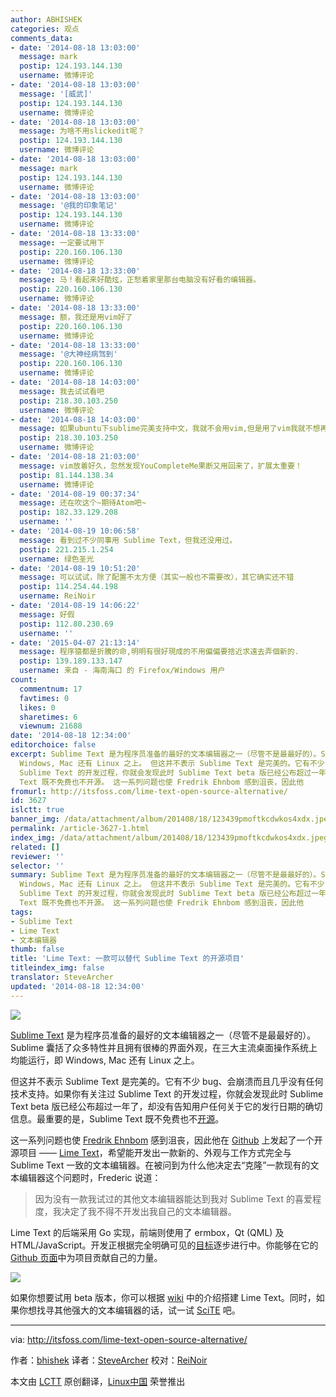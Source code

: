 ```yaml
---
author: ABHISHEK
categories: 观点
comments_data:
- date: '2014-08-18 13:03:00'
  message: mark
  postip: 124.193.144.130
  username: 微博评论
- date: '2014-08-18 13:03:00'
  message: '[威武]'
  postip: 124.193.144.130
  username: 微博评论
- date: '2014-08-18 13:03:00'
  message: 为啥不用slickedit呢？
  postip: 124.193.144.130
  username: 微博评论
- date: '2014-08-18 13:03:00'
  message: mark
  postip: 124.193.144.130
  username: 微博评论
- date: '2014-08-18 13:03:00'
  message: '@我的印象笔记'
  postip: 124.193.144.130
  username: 微博评论
- date: '2014-08-18 13:33:00'
  message: 一定要试用下
  postip: 220.160.106.130
  username: 微博评论
- date: '2014-08-18 13:33:00'
  message: 马！看起来好酷炫，正愁着家里那台电脑没有好看的编辑器。
  postip: 220.160.106.130
  username: 微博评论
- date: '2014-08-18 13:33:00'
  message: 额，我还是用vim好了
  postip: 220.160.106.130
  username: 微博评论
- date: '2014-08-18 13:33:00'
  message: '@大神经病驾到'
  postip: 220.160.106.130
  username: 微博评论
- date: '2014-08-18 14:03:00'
  message: 我去试试看吧
  postip: 218.30.103.250
  username: 微博评论
- date: '2014-08-18 14:03:00'
  message: 如果ubuntu下sublime完美支持中文，我就不会用vim,但是用了vim我就不想再用别的了
  postip: 218.30.103.250
  username: 微博评论
- date: '2014-08-18 21:03:00'
  message: vim放着好久，忽然发现YouCompleteMe果断又用回来了，扩展太重要！
  postip: 81.144.138.34
  username: 微博评论
- date: '2014-08-19 00:37:34'
  message: 还在吹这个~期待Atom吧~
  postip: 182.33.129.208
  username: ''
- date: '2014-08-19 10:06:58'
  message: 看到过不少同事用 Sublime Text，但我还没用过。
  postip: 221.215.1.254
  username: 绿色圣光
- date: '2014-08-19 10:51:20'
  message: 可以试试，除了配置不太方便（其实一般也不需要改），其它确实还不错
  postip: 114.254.44.198
  username: ReiNoir
- date: '2014-08-19 14:06:22'
  message: 好假
  postip: 112.80.230.69
  username: ''
- date: '2015-04-07 21:13:14'
  message: 程序猿都是折騰的命,明明有很好現成的不用偏偏要捨近求遠去弄個新的.
  postip: 139.189.133.147
  username: 来自 - 海南海口 的 Firefox/Windows 用户
count:
  commentnum: 17
  favtimes: 0
  likes: 0
  sharetimes: 6
  viewnum: 21688
date: '2014-08-18 12:34:00'
editorchoice: false
excerpt: Sublime Text 是为程序员准备的最好的文本编辑器之一（尽管不是最最好的）。Sublime 囊括了众多特性并且拥有很棒的界面外观，在三大主流桌面操作系统上均能运行，即
  Windows, Mac 还有 Linux 之上。 但这并不表示 Sublime Text 是完美的。它有不少 bug、会崩溃而且几乎没有任何技术支持。如果你有关注过
  Sublime Text 的开发过程，你就会发现此时 Sublime Text beta 版已经公布超过一年了，却没有告知用户任何关于它的发行日期的确切信息。最重要的是，Sublime
  Text 既不免费也不开源。 这一系列问题也使 Fredrik Ehnbom 感到沮丧，因此他
fromurl: http://itsfoss.com/lime-text-open-source-alternative/
id: 3627
islctt: true
banner_img: /data/attachment/album/201408/18/123439pmoftkcdwkos4xdx.jpeg
permalink: /article-3627-1.html
index_img: /data/attachment/album/201408/18/123439pmoftkcdwkos4xdx.jpeg.thumb.jpg
related: []
reviewer: ''
selector: ''
summary: Sublime Text 是为程序员准备的最好的文本编辑器之一（尽管不是最最好的）。Sublime 囊括了众多特性并且拥有很棒的界面外观，在三大主流桌面操作系统上均能运行，即
  Windows, Mac 还有 Linux 之上。 但这并不表示 Sublime Text 是完美的。它有不少 bug、会崩溃而且几乎没有任何技术支持。如果你有关注过
  Sublime Text 的开发过程，你就会发现此时 Sublime Text beta 版已经公布超过一年了，却没有告知用户任何关于它的发行日期的确切信息。最重要的是，Sublime
  Text 既不免费也不开源。 这一系列问题也使 Fredrik Ehnbom 感到沮丧，因此他
tags:
- Sublime Text
- Lime Text
- 文本编辑器
thumb: false
title: 'Lime Text: 一款可以替代 Sublime Text 的开源项目'
titleindex_img: false
translator: SteveArcher
updated: '2014-08-18 12:34:00'
---
```


![](/data/attachment/album/201408/18/123439pmoftkcdwkos4xdx.jpeg)


[Sublime Text](http://www.sublimetext.com/) 是为程序员准备的最好的文本编辑器之一（尽管不是最最好的）。Sublime 囊括了众多特性并且拥有很棒的界面外观，在三大主流桌面操作系统上均能运行，即 Windows, Mac 还有 Linux 之上。


但这并不表示 Sublime Text 是完美的。它有不少 bug、会崩溃而且几乎没有任何技术支持。如果你有关注过 Sublime Text 的开发过程，你就会发现此时 Sublime Text beta 版已经公布超过一年了，却没有告知用户任何关于它的发行日期的确切信息。最重要的是，Sublime Text 既不免费也不[开源](http://itsfoss.com/categories/open-source-software/)。


这一系列问题也使 [Fredrik Ehnbom](https://github.com/quarnster) 感到沮丧，因此他在 [Github](https://github.com/) 上发起了一个开源项目 —— [Lime Text](http://limetext.org/)，希望能开发出一款新的、外观与工作方式完全与 Sublime Text 一致的文本编辑器。在被问到为什么他决定去“克隆”一款现有的文本编辑器这个问题时，Frederic 说道：



> 
> 因为没有一款我试过的其他文本编辑器能达到我对 Sublime Text 的喜爱程度，我决定了我不得不开发出我自己的文本编辑器。
> 
> 
> 


Lime Text 的后端采用 Go 实现，前端则使用了 ermbox，Qt (QML) 及 HTML/JavaScript。开发正根据完全明确可见的[目标](https://github.com/limetext/lime/wiki/Goals)逐步进行中。你能够在它的 [Github 页面](https://github.com/limetext/lime/issues)中为项目贡献自己的力量。


![](/data/attachment/album/201408/18/123441tpfwypbswjf9g4pb.jpeg)


如果你想要试用 beta 版本，你可以根据 [wiki](https://github.com/limetext/lime/wiki/Building) 中的介绍搭建 Lime Text。同时，如果你想找寻其他强大的文本编辑器的话，试一试 [SciTE](http://itsfoss.com/scite-the-notepad-for-linux/) 吧。




---


via: <http://itsfoss.com/lime-text-open-source-alternative/>


作者：[bhishek](http://itsfoss.com/author/Abhishek/) 译者：[SteveArcher](https://github.com/SteveArcher) 校对：[ReiNoir](https://github.com/reinoir)


本文由 [LCTT](https://github.com/LCTT/TranslateProject) 原创翻译，[Linux中国](http://linux.cn/) 荣誉推出